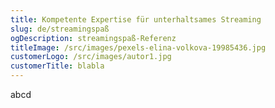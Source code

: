 ```yaml
---
title: Kompetente Expertise für unterhaltsames Streaming
slug: de/streamingspaß
ogDescription: streamingspaß-Referenz
titleImage: /src/images/pexels-elina-volkova-19985436.jpg
customerLogo: /src/images/autor1.jpg
customerTitle: blabla
---
```

abcd
